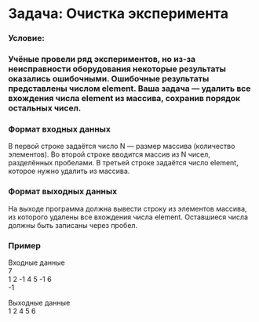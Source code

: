 # Задача: Очистка эксперимента
### Условие: 
### Учёные провели ряд экспериментов, но из-за неисправности оборудования некоторые результаты оказались ошибочными. Ошибочные результаты представлены числом element. Ваша задача — удалить все вхождения числа element из массива, сохранив порядок остальных чисел.


### Формат входных данных
В первой строке задаётся число  N  — размер массива (количество элементов).
Во второй строке вводится массив из  N  чисел, разделённых пробелами.
В третьей строке задаётся число element, которое нужно удалить из массива.

### Формат выходных данных
На выходе программа должна вывести строку из элементов массива, из которого удалены все вхождения числа element. Оставшиеся числа должны быть записаны через пробел.

### Пример
Входные данные  
7  
1 2 -1 4 5 -1 6  
-1  

Выходные данные  
1 2 4 5 6